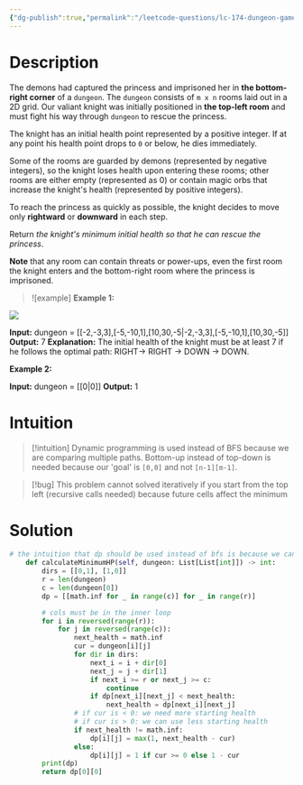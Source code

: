 ```yaml
---
{"dg-publish":true,"permalink":"/leetcode-questions/lc-174-dungeon-game/","tags":["lc-hard","dp"]}
---
```



# Description
The demons had captured the princess and imprisoned her in **the bottom-right corner** of a `dungeon`. The `dungeon` consists of `m x n` rooms laid out in a 2D grid. Our valiant knight was initially positioned in **the top-left room** and must fight his way through `dungeon` to rescue the princess.

The knight has an initial health point represented by a positive integer. If at any point his health point drops to `0` or below, he dies immediately.

Some of the rooms are guarded by demons (represented by negative integers), so the knight loses health upon entering these rooms; other rooms are either empty (represented as 0) or contain magic orbs that increase the knight's health (represented by positive integers).

To reach the princess as quickly as possible, the knight decides to move only **rightward** or **downward** in each step.

Return _the knight's minimum initial health so that he can rescue the princess_.

**Note** that any room can contain threats or power-ups, even the first room the knight enters and the bottom-right room where the princess is imprisoned.

>![example]
>**Example 1:**

![](https://assets.leetcode.com/uploads/2021/03/13/dungeon-grid-1.jpg)

**Input:** dungeon = [[-2,-3,3],[-5,-10,1],[10,30,-5\|-2,-3,3],[-5,-10,1],[10,30,-5]]
**Output:** 7
**Explanation:** The initial health of the knight must be at least 7 if he follows the optimal path: RIGHT-> RIGHT -> DOWN -> DOWN.

**Example 2:**

**Input:** dungeon = [[0\|0]]
**Output:** 1

# Intuition

>[!intuition]
>Dynamic programming is used instead of BFS because we are comparing multiple paths. Bottom-up instead of top-down is needed because our 'goal' is `[0,0]` and not `[n-1][m-1]`. 


>[!bug]
>This problem cannot solved iteratively if you start from the top left (recursive calls needed) because future cells affect the minimum 


# Solution

```python
# the intuition that dp should be used instead of bfs is because we can visit a cell twice (from above and to the left)
    def calculateMinimumHP(self, dungeon: List[List[int]]) -> int:
        dirs = [[0,1], [1,0]]
        r = len(dungeon)
        c = len(dungeon[0])
        dp = [[math.inf for _ in range(c)] for _ in range(r)]

        # cols must be in the inner loop
        for i in reversed(range(r)):
            for j in reversed(range(c)):
                next_health = math.inf
                cur = dungeon[i][j]
                for dir in dirs:
                    next_i = i + dir[0]
                    next_j = j + dir[1]
                    if next_i >= r or next_j >= c:
                        continue
                    if dp[next_i][next_j] < next_health:
                        next_health = dp[next_i][next_j]
				# if cur is < 0: we need more starting health
				# if cur is > 0: we can use less starting health
                if next_health != math.inf:
                    dp[i][j] = max(1, next_health - cur)
                else:
                    dp[i][j] = 1 if cur >= 0 else 1 - cur
        print(dp)
        return dp[0][0]
```